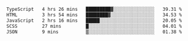 <!--START_SECTION:waka-->

```txt
TypeScript   4 hrs 26 mins   █████████▓░░░░░░░░░░░░░░░   39.31 %
HTML         3 hrs 54 mins   ████████▓░░░░░░░░░░░░░░░░   34.53 %
JavaScript   2 hrs 16 mins   █████░░░░░░░░░░░░░░░░░░░░   20.05 %
SCSS         27 mins         █░░░░░░░░░░░░░░░░░░░░░░░░   04.01 %
JSON         9 mins          ▒░░░░░░░░░░░░░░░░░░░░░░░░   01.38 %
```

<!--END_SECTION:waka-->
